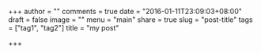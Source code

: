 +++
author = ""
comments = true
date = "2016-01-11T23:09:03+08:00"
draft = false
image = ""
menu = "main"
share = true
slug = "post-title"
tags = ["tag1", "tag2"]
title = "my post"

+++

